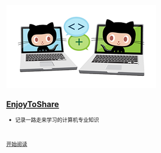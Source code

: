 ![icon](./images/icon.png)

## [EnjoyToShare](https://wugenqiang.github.io/)

- 记录一路走来学习的计算机专业知识

<img src="https://img.shields.io/badge/version-v2.0.0-green.svg" data-origin="https://img.shields.io/badge/version-v2.0.0-green.svg" alt=""> 
<img src="https://img.shields.io/github/stars/wugenqiang/NoteBook" data-origin="https://img.shields.io/github/stars/wugenqiang/NoteBook" alt=""> 
<img src="https://img.shields.io/github/forks/wugenqiang/NoteBook" data-origin="https://img.shields.io/github/forks/wugenqiang/NoteBook" alt="">
<img src="https://img.shields.io/github/license/wugenqiang/NoteBook" data-origin="https://img.shields.io/github/license/wugenqiang/NoteBook" alt="">

<br>

[开始阅读](README.md)